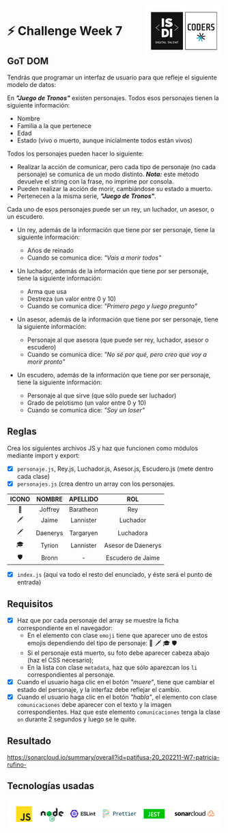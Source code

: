 <img align="right" width="179" height="118" alt="ISDI CODER LOGO" src="/dist/assets/isdi_logo_hq.jpg">

# :zap: Challenge Week 7

## GoT DOM

Tendrás que programar un interfaz de usuario para que refleje el siguiente modelo de datos:

En **_"Juego de Tronos"_** existen personajes. Todos esos personajes tienen la siguiente información:

-   Nombre
-   Familia a la que pertenece
-   Edad
-   Estado (vivo o muerto, aunque inicialmente todos están vivos)

Todos los personajes pueden hacer lo siguiente:

-   Realizar la acción de comunicar, pero cada tipo de personaje (no cada personaje) se comunica de un modo distinto. **_Nota:_** este método devuelve el string con la frase, no imprime por consola.
-   Pueden realizar la acción de morir, cambiándose su estado a muerto.
-   Pertenecen a la misma serie, **_"Juego de Tronos"_**.

Cada uno de esos personajes puede ser un rey, un luchador, un asesor, o un escudero.

-   Un rey, además de la información que tiene por ser personaje, tiene la siguiente información:

    -   Años de reinado
    -   Cuando se comunica dice: _"Vais a morir todos"_

-   Un luchador, además de la información que tiene por ser personaje, tiene la siguiente información:

    -   Arma que usa
    -   Destreza (un valor entre 0 y 10)
    -   Cuando se comunica dice: _"Primero pego y luego pregunto"_

-   Un asesor, además de la información que tiene por ser personaje, tiene la siguiente información:

    -   Personaje al que asesora (que puede ser rey, luchador, asesor o escudero)
    -   Cuando se comunica dice: _"No sé por qué, pero creo que voy a morir pronto"_

-   Un escudero, además de la información que tiene por ser personaje, tiene la siguiente información:
    -   Personaje al que sirve (que sólo puede ser luchador)
    -   Grado de pelotismo (un valor entre 0 y 10)
    -   Cuando se comunica dice: _"Soy un loser"_

## Reglas

Crea los siguientes archivos JS y haz que funcionen como módulos mediante import y export:

-   [x] `personaje.js`, Rey.js, Luchador.js, Asesor.js, Escudero.js (mete dentro cada clase)
-   [x] `personajes.js` (crea dentro un array con los personajes.

| ICONO |  NOMBRE  | APELLIDO  |        ROL         |
| :---: | :------: | :-------: | :----------------: |
|  👑   | Joffrey  | Baratheon |        Rey         |
|   🗡   |  Jaime   | Lannister |      Luchador      |
|   🗡   | Daenerys | Targaryen |     Luchadora      |
|  🎓   |  Tyrion  | Lannister | Asesor de Daenerys |
|   🛡   |  Bronn   |     -     | Escudero de Jaime  |

-   [x] `index.js` (aquí va todo el resto del enunciado, y éste será el punto de entrada)

## Requisitos

-   [x] Haz que por cada personaje del array se muestre la ficha correspondiente en el navegador:
    -   En el elemento con clase `emoji` tiene que aparecer uno de estos emojis dependiendo del tipo de personaje: 👑 🗡 🎓 🛡
    -   Si el personaje está muerto, su foto debe aparecer cabeza abajo (haz el CSS necesario);
    -   En la lista con clase `metadata`, haz que sólo aparezcan los `li` correspondientes al personaje.
-   [x] Cuando el usuario haga clic en el botón _"muere"_, tiene que cambiar el estado del personaje, y la interfaz debe reflejar el cambio.
-   [x] Cuando el usuario haga clic en el botón _"habla"_, el elemento con clase `comunicaciones` debe aparecer con el texto y la imagen correspondientes. Haz que este elemento `comunicaciones` tenga la clase `on` durante 2 segundos y luego se le quite.

## Resultado

https://sonarcloud.io/summary/overall?id=patifusa-20_202211-W7-patricia-rufino-

## Tecnologías usadas

![Logos of used technologies](/dist/assets/tech_logos_v2.jpg)

